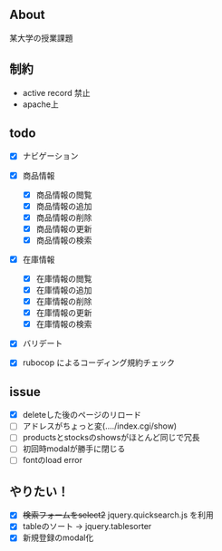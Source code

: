 ## About
某大学の授業課題

## 制約
- active record 禁止
- apache上

## todo

- [x] ナビゲーション

- [x] 商品情報
  - [x] 商品情報の閲覧
  - [x] 商品情報の追加
  - [x] 商品情報の削除
  - [x] 商品情報の更新
  - [x] 商品情報の検索

- [x] 在庫情報
  - [x] 在庫情報の閲覧
  - [x] 在庫情報の追加
  - [x] 在庫情報の削除
  - [x] 在庫情報の更新
  - [x] 在庫情報の検索

- [x] バリデート

- [x] rubocop によるコーディング規約チェック

## issue
- [x] deleteした後のページのリロード
- [ ] アドレスがちょっと変(..../index.cgi/show)
- [ ] productsとstocksのshowsがほとんど同じで冗長
- [ ] 初回時modalが勝手に閉じる
- [ ] fontのload error

## やりたい！
- [x] ~~検索フォームをselect2~~ jquery.quicksearch.js を利用
- [x] tableのソート -> jquery.tablesorter
- [x] 新規登録のmodal化
